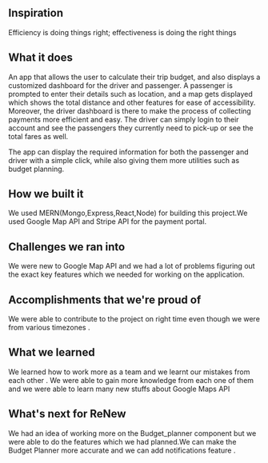 ## Inspiration

Efficiency is doing things right; effectiveness is doing the right things
## What it does
An app that allows the user to calculate their trip budget, and also displays a customized dashboard for the driver and passenger. A passenger is prompted to enter their details such as location, and a map gets displayed which shows the total distance and other features for ease of accessibility. Moreover, the driver dashboard is there to make the process of collecting payments more efficient and easy. The driver can simply login to their account and see the passengers they currently need to pick-up or see the total fares as well.

The app can display the required information for both the passenger and driver with a simple click, while also giving them more utilities such as budget planning. 

## How we built it
We used MERN(Mongo,Express,React,Node) for building this project.We used Google Map API and Stripe API for the payment  portal. 

## Challenges we ran into
We were new to Google Map API and we had a lot of problems figuring out the exact key features which we needed for working on the application. 

## Accomplishments that we're proud of
We were able to contribute to the project on right time even though we were from various timezones .

## What we learned
We learned how to work more as a team and we learnt our mistakes from each other . We were able to gain more knowledge from each one of them and we were able to learn many new stuffs about Google Maps API

## What's next for ReNew
We had an idea of working more on the Budget_planner component but we were able to do the features which we had planned.We can make the Budget Planner more accurate and we can add notifications feature .
